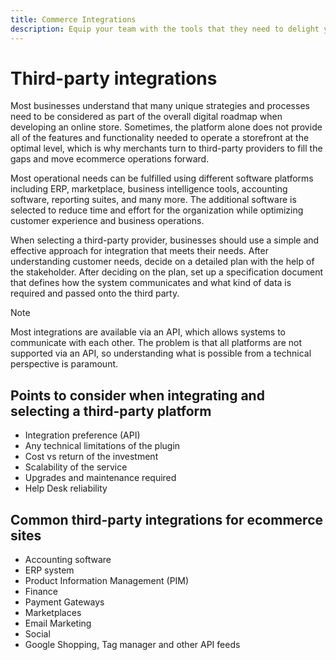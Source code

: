 ```yaml
---
title: Commerce Integrations
description: Equip your team with the tools that they need to delight your customers and ensure seamless day-to-day operations.
---
```


# Third-party integrations

Most businesses understand that many unique strategies and processes need to be considered as part of the overall digital roadmap when developing an online store. Sometimes, the platform alone does not provide all of the features and functionality needed to operate a storefront at the optimal level, which is why merchants turn to third-party providers to fill the gaps and move ecommerce operations forward.

Most operational needs can be fulfilled using different software platforms including ERP, marketplace, business intelligence tools, accounting software, reporting suites, and many more. The additional software is selected to reduce time and effort for the organization while optimizing customer experience and business operations.

When selecting a third-party provider, businesses should use a simple
and effective approach for integration that meets their needs. After understanding customer needs, decide on a detailed plan with the help of the stakeholder. After deciding on the plan, set up a specification document that defines how the system communicates and what kind of data is required and passed onto the third party.

>[!NOTE]
>
>Most integrations are available via an API, which allows systems to communicate with each other. The problem is that all platforms are not supported via an API, so understanding what is possible from a technical perspective is paramount.

## Points to consider when integrating and selecting a third-party platform

- Integration preference (API)
- Any technical limitations of the plugin
- Cost vs return of the investment
- Scalability of the service
- Upgrades and maintenance required
- Help Desk reliability

## Common third-party integrations for ecommerce sites

- Accounting software
- ERP system
- Product Information Management (PIM)
- Finance
- Payment Gateways
- Marketplaces
- Email Marketing
- Social
- Google Shopping, Tag manager and other API feeds
